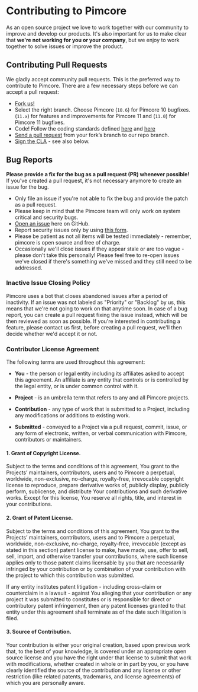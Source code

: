 # Contributing to Pimcore
As an open source project we love to work together with our community to improve and develop our products. 
It's also important for us to make clear that **we're not working for you or your company**, 
but we enjoy to work together to solve issues or improve the product. 

## Contributing Pull Requests
We gladly accept community pull requests. This is the preferred way to contribute to Pimcore. 
There are a few necessary steps before we can accept a pull request:

* [Fork us!](https://help.github.com/articles/fork-a-repo/)
* Select the right branch. Choose Pimcore (`10.6`) for Pimcore 10 bugfixes. (`11.x`) for features and improvements for Pimcore 11 and (`11.0`) for Pimcore 11 bugfixes.
* Code! Follow the coding standards defined [here](https://github.com/pimcore/pimcore/blob/11.x/.php-cs-fixer.dist.php) and [here](https://github.com/pimcore/pimcore/blob/11.x/doc/19_Development_Tools_and_Details/29_Testing/02_Core_Tests.md#perform-phpstan-analysis)
* [Send a pull request](https://help.github.com/articles/using-pull-requests/) from your fork’s branch to our repo branch.
* [Sign the CLA](https://cla-assistant.io/pimcore/pimcore) - see also below.


## Bug Reports
**Please provide a fix for the bug as a pull request (PR) whenever possible!**  
If you've created a pull request, it's not necessary anymore to create an issue for the bug. 

* Only file an issue if you're not able to fix the bug and provide the patch as a pull request.
* Please keep in mind that the Pimcore team will only work on system critical and security bugs. 
* [Open an issue](https://github.com/pimcore/pimcore/issues) here on GitHub.
* Report security issues only by using [this form](https://pimcorehq.wufoo.com/forms/pimcore-security-report/). 
* Please be patient as not all items will be tested immediately - remember, pimcore is open source and free of charge. 
* Occasionally we'll close issues if they appear stale or are too vague - please don't take this personally! 
Please feel free to re-open issues we've closed if there's something we've missed and they still need to be addressed.

### Inactive Issue Closing Policy
Pimcore uses a bot that closes abandoned issues after a period of inactivity.
If an issue was not labeled as "Priority" or "Backlog" by us, 
this means that we're not going to work on that anytime soon.
In case of a bug report, you can create a pull request fixing the issue instead,
which will be then reviewed as soon as possible.
If you're interested in contributing a feature, please contact us first,
before creating a pull request, we'll then decide whether we'd accept it or not.

### Contributor License Agreement
The following terms are used throughout this agreement:

* **You** - the person or legal entity including its affiliates asked to accept this agreement. An affiliate is any 
entity that controls or is controlled by the legal entity, or is under common control with it.

* **Project** - is an umbrella term that refers to any and all Pimcore projects.

* **Contribution** - any type of work that is submitted to a Project, including any modifications or additions to 
existing work.

* **Submitted** - conveyed to a Project via a pull request, commit, issue, or any form of electronic, written, or 
verbal communication with Pimcore, contributors or maintainers.

#### 1. Grant of Copyright License.
Subject to the terms and conditions of this agreement, You grant to the Projects’ maintainers, contributors, users and 
to Pimcore a perpetual, worldwide, non-exclusive, no-charge, royalty-free, irrevocable copyright license to reproduce, 
prepare derivative works of, publicly display, publicly perform, sublicense, and distribute Your contributions and such 
derivative works. Except for this license, You reserve all rights, title, and interest in your contributions.

#### 2. Grant of Patent License.
Subject to the terms and conditions of this agreement, You grant to the Projects’ maintainers, contributors, users and 
to Pimcore a perpetual, worldwide, non-exclusive, no-charge, royalty-free, irrevocable (except as stated in this section) 
patent license to make, have made, use, offer to sell, sell, import, and otherwise transfer your contributions, where 
such license applies only to those patent claims licensable by you that are necessarily infringed by your contribution 
or by combination of your contribution with the project to which this contribution was submitted. 

If any entity institutes patent litigation - including cross-claim or counterclaim in a lawsuit - against You alleging 
that your contribution or any project it was submitted to constitutes or is responsible for direct or contributory 
patent infringement, then any patent licenses granted to that entity under this agreement shall terminate as of the 
date such litigation is filed.

#### 3. Source of Contribution.
Your contribution is either your original creation, based upon previous work that, to the best of your knowledge, is 
covered under an appropriate open source license and you have the right under that license to submit that work with 
modifications, whether created in whole or in part by you, or you have clearly identified the source of the contribution 
and any license or other restriction (like related patents, trademarks, and license agreements) of which you are 
personally aware.
